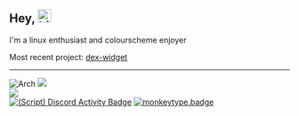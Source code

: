 ## Hey, <img src="https://user-images.githubusercontent.com/1303154/88677602-1635ba80-d120-11ea-84d8-d263ba5fc3c0.gif" width="24px" alt="hi">
I'm a linux enthusiast and colourscheme enjoyer

Most recent project: [dex-widget](https://github.com/narmis-e/dex-widget)

<hr>

![Arch](https://img.shields.io/badge/Arch%20Linux-0B9CFF?logo=arch-linux&logoColor=fff&style=flat)
![](https://custom-icon-badges.demolab.com/badge/niri-5B5B5B.svg?logo=niri-dark) \
![](https://img.shields.io/date/1712525070.svg?label=last%20distrohop&colorB=green) \
[![(Script) Discord Activity Badge](https://badgen.net/badge/Discord%20User/Offline?color=545454&labelColor=434343&icon=discord)](https://github.com/Narmis-E/narmis-e)
[![monkeytype.badge]](https://monkeytype.com/)

[monkeytype.badge]: https://img.shields.io/endpoint?style=flat&url=https%3A%2F%2Fmonkeytype-badge-vhd5lan7mmhz.runkit.sh%3Fmessage%3D106wpm%26label%3Dmonkeytype%26logoVariant%3Done

